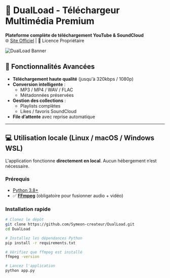# 🎵 DualLoad - Téléchargeur Multimédia Premium
**Plateforme complète de téléchargement YouTube & SoundCloud**  
🌐 [Site Officiel](https://dualload.online) | 📜 Licence Propriétaire

![DualLoad Banner](https://dualload.online/assets/banner.jpg)

## 🚀 Fonctionnalités Avancées
- **Téléchargement haute qualité** (jusqu'à 320kbps / 1080p)
- **Conversion intelligente** :
  - MP3 / MP4 / WAV / FLAC
  - Métadonnées préservées
- **Gestion des collections** :
  - Playlists complètes
  - Likes / favoris SoundCloud
- **File d’attente** avec reprise automatique

---

## 💻 Utilisation locale (Linux / macOS / Windows WSL)
L'application fonctionne **directement en local**. Aucun hébergement n’est nécessaire.

### Prérequis
- [Python 3.8+](https://www.python.org/downloads/)
- ✅ **[FFmpeg](https://ffmpeg.org/download.html)** (obligatoire pour fusionner audio + vidéo)

### Installation rapide
```bash
# Clonez le dépôt
git clone https://github.com/Symeon-createur/DualLoad.git
cd DualLoad

# Installez les dépendances Python
pip install -r requirements.txt

# Vérifiez que ffmpeg est installé
ffmpeg -version

# Lancez l'application
python app.py

